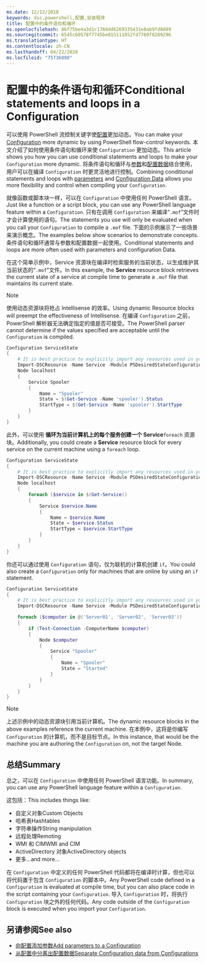 ```yaml
---
ms.date: 12/12/2018
keywords: dsc,powershell,配置,安装程序
title: 配置中的条件语句和循环
ms.openlocfilehash: 86f75be4a3d1c1760dd6269335431e8ab9fd8d09
ms.sourcegitcommit: 6545c60578f7745be015111052fd7769f8289296
ms.translationtype: HT
ms.contentlocale: zh-CN
ms.lasthandoff: 04/22/2020
ms.locfileid: "75736890"
---
```

# <a name="conditional-statements-and-loops-in-a-configuration"></a><span data-ttu-id="d4d52-103">配置中的条件语句和循环</span><span class="sxs-lookup"><span data-stu-id="d4d52-103">Conditional statements and loops in a Configuration</span></span>

<span data-ttu-id="d4d52-104">可以使用 PowerShell 流控制关键字使[配置](configurations.md)更加动态。</span><span class="sxs-lookup"><span data-stu-id="d4d52-104">You can make your [Configuration](configurations.md) more dynamic by using PowerShell flow-control keywords.</span></span> <span data-ttu-id="d4d52-105">本文介绍了如何使用条件语句和循环来使 `Configuration` 更加动态。</span><span class="sxs-lookup"><span data-stu-id="d4d52-105">This article shows you how you can use conditional statements and loops to make your `Configuration` more dynamic.</span></span> <span data-ttu-id="d4d52-106">将条件语句和循环与[参数](add-parameters-to-a-configuration.md)和[配置数据](configData.md)结合使用，用户可以在编译 `Configuration` 时更灵活地进行控制。</span><span class="sxs-lookup"><span data-stu-id="d4d52-106">Combining conditional statements and loops with [parameters](add-parameters-to-a-configuration.md) and [Configuration Data](configData.md) allows you more flexibility and control when compiling your `Configuration`.</span></span>

<span data-ttu-id="d4d52-107">就像函数或脚本块一样，可以在 `Configuration` 中使用任何 PowerShell 语言。</span><span class="sxs-lookup"><span data-stu-id="d4d52-107">Just like a function or a script block, you can use any PowerShell language feature within a `Configuration`.</span></span>
<span data-ttu-id="d4d52-108">只有在调用 `Configuration` 来编译“`.mof`”文件时才会计算使用的语句。</span><span class="sxs-lookup"><span data-stu-id="d4d52-108">The statements you use will only be evaluated when you call your `Configuration` to compile a `.mof` file.</span></span> <span data-ttu-id="d4d52-109">下面的示例展示了一些场景来演示概念。</span><span class="sxs-lookup"><span data-stu-id="d4d52-109">The examples below show scenarios to demonstrate concepts.</span></span> <span data-ttu-id="d4d52-110">条件语句和循环通常与参数和配置数据一起使用。</span><span class="sxs-lookup"><span data-stu-id="d4d52-110">Conditional statements and loops are more often used with parameters and configuration Data.</span></span>

<span data-ttu-id="d4d52-111">在这个简单示例中，Service  资源块在编译时检索服务的当前状态，以生成维护其当前状态的“`.mof`”文件。</span><span class="sxs-lookup"><span data-stu-id="d4d52-111">In this  example, the **Service** resource block retrieves the current state of a service at compile time to generate a `.mof` file that maintains its current state.</span></span>

> [!NOTE]
> <span data-ttu-id="d4d52-112">使用动态资源块将抢占 Intellisense 的效率。</span><span class="sxs-lookup"><span data-stu-id="d4d52-112">Using dynamic Resource blocks will preempt the effectiveness of Intellisense.</span></span> <span data-ttu-id="d4d52-113">在编译 `Configuration` 之前，PowerShell 解析器无法确定指定的值是否可接受。</span><span class="sxs-lookup"><span data-stu-id="d4d52-113">The PowerShell parser cannot determine if the values specified are acceptable until the `Configuration` is compiled.</span></span>

```powershell
Configuration ServiceState
{
    # It is best practice to explicitly import any resources used in your Configurations.
    Import-DSCResource -Name Service -Module PSDesiredStateConfiguration
    Node localhost
    {
        Service Spooler
        {
            Name = "Spooler"
            State = $(Get-Service -Name 'spooler').Status
            StartType = $(Get-Service -Name 'spooler').StartType
        }
    }
}
```

<span data-ttu-id="d4d52-114">此外，可以使用  **循环为当前计算机上的每个服务创建一个 Service**`foreach` 资源块。</span><span class="sxs-lookup"><span data-stu-id="d4d52-114">Additionally, you could create a **Service** resource block for every service on the current machine using a `foreach` loop.</span></span>

```powershell
Configuration ServiceState
{
    # It is best practice to explicitly import any resources used in your Configurations.
    Import-DSCResource -Name Service -Module PSDesiredStateConfiguration
    Node localhost
    {
        foreach ($service in $(Get-Service))
        {
            Service $service.Name
            {
                Name = $service.Name
                State = $service.Status
                StartType = $service.StartType
            }
        }
    }
}
```

<span data-ttu-id="d4d52-115">你还可以通过使用 `Configuration` 语句，仅为联机的计算机创建 `if`。</span><span class="sxs-lookup"><span data-stu-id="d4d52-115">You could also create a `Configuration` only for machines that are online by using an `if` statement.</span></span>

```powershell
Configuration ServiceState
{
    # It is best practice to explicitly import any resources used in your Configurations.
    Import-DSCResource -Name Service -Module PSDesiredStateConfiguration

    foreach ($computer in @('Server01', 'Server02', 'Server03'))
    {
        if (Test-Connection -ComputerName $computer)
        {
            Node $computer
            {
                Service "Spooler"
                {
                    Name = "Spooler"
                    State = "Started"
                }
            }
        }
    }
}
```

> [!NOTE]
> <span data-ttu-id="d4d52-116">上述示例中的动态资源块引用当前计算机。</span><span class="sxs-lookup"><span data-stu-id="d4d52-116">The dynamic resource blocks in the above examples reference the current machine.</span></span> <span data-ttu-id="d4d52-117">在本例中，这将是你编写 `Configuration` 的计算机，而不是目标节点。</span><span class="sxs-lookup"><span data-stu-id="d4d52-117">In this instance, that would be the machine you are authoring the `Configuration` on, not the target Node.</span></span>

<!---
Mention Get-DSCConfigurationFromSystem
-->

## <a name="summary"></a><span data-ttu-id="d4d52-118">总结</span><span class="sxs-lookup"><span data-stu-id="d4d52-118">Summary</span></span>

<span data-ttu-id="d4d52-119">总之，可以在 `Configuration` 中使用任何 PowerShell 语言功能。</span><span class="sxs-lookup"><span data-stu-id="d4d52-119">In summary, you can use any PowerShell language feature within a `Configuration`.</span></span>

<span data-ttu-id="d4d52-120">这包括：</span><span class="sxs-lookup"><span data-stu-id="d4d52-120">This includes things like:</span></span>

- <span data-ttu-id="d4d52-121">自定义对象</span><span class="sxs-lookup"><span data-stu-id="d4d52-121">Custom Objects</span></span>
- <span data-ttu-id="d4d52-122">哈希表</span><span class="sxs-lookup"><span data-stu-id="d4d52-122">Hashtables</span></span>
- <span data-ttu-id="d4d52-123">字符串操作</span><span class="sxs-lookup"><span data-stu-id="d4d52-123">String manipulation</span></span>
- <span data-ttu-id="d4d52-124">远程处理</span><span class="sxs-lookup"><span data-stu-id="d4d52-124">Remoting</span></span>
- <span data-ttu-id="d4d52-125">WMI 和 CIM</span><span class="sxs-lookup"><span data-stu-id="d4d52-125">WMI and CIM</span></span>
- <span data-ttu-id="d4d52-126">ActiveDirectory 对象</span><span class="sxs-lookup"><span data-stu-id="d4d52-126">ActiveDirectory objects</span></span>
- <span data-ttu-id="d4d52-127">更多...</span><span class="sxs-lookup"><span data-stu-id="d4d52-127">and more...</span></span>

<span data-ttu-id="d4d52-128">在 `Configuration` 中定义的任何 PowerShell 代码都将在编译时计算，但也可以将代码置于包含 `Configuration` 的脚本中。</span><span class="sxs-lookup"><span data-stu-id="d4d52-128">Any PowerShell code defined in a `Configuration` is evaluated at compile time, but you can also place code in the script containing your `Configuration`.</span></span> <span data-ttu-id="d4d52-129">导入 `Configuration` 时，将执行 `Configuration` 块之外的任何代码。</span><span class="sxs-lookup"><span data-stu-id="d4d52-129">Any code outside of the `Configuration` block is executed when you import your `Configuration`.</span></span>

## <a name="see-also"></a><span data-ttu-id="d4d52-130">另请参阅</span><span class="sxs-lookup"><span data-stu-id="d4d52-130">See also</span></span>

- [<span data-ttu-id="d4d52-131">向配置添加参数</span><span class="sxs-lookup"><span data-stu-id="d4d52-131">Add parameters to a Configuration</span></span>](add-parameters-to-a-configuration.md)
- [<span data-ttu-id="d4d52-132">从配置中分离出配置数据</span><span class="sxs-lookup"><span data-stu-id="d4d52-132">Separate Configuration data from Configurations</span></span>](configData.md)
